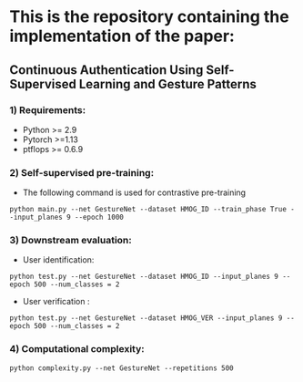 # This is the repository containing the implementation of the paper: 
## Continuous Authentication Using Self-Supervised Learning and Gesture Patterns
### 1) Requirements:
* Python >= 2.9
* Pytorch >=1.13
* ptflops >= 0.6.9

### 2) Self-supervised pre-training:

* The following command is used for contrastive pre-training

 ```
 python main.py --net GestureNet --dataset HMOG_ID --train_phase True --input_planes 9 --epoch 1000
 
 ```
 
 ### 3) Downstream evaluation:
 
 * User identification:
 
 ```
 python test.py --net GestureNet --dataset HMOG_ID --input_planes 9 --epoch 500 --num_classes = 2
 ```
 * User verification :
 
 ```
 python test.py --net GestureNet --dataset HMOG_VER --input_planes 9 --epoch 500 --num_classes = 2
 ```
 
 ### 4) Computational complexity:
 
 ```
 python complexity.py --net GestureNet --repetitions 500
 ```
 
